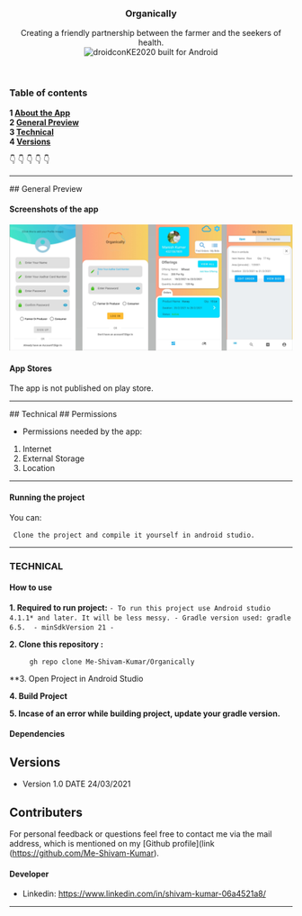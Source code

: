 
<p align="center">
  <h3 align="center">Organically</h3>

  <p align="center">
   Creating a friendly partnership between the farmer and the seekers of health.
    <br>
     <img src="https://forthebadge.com/images/badges/built-for-android.svg" alt="droidconKE2020 built for Android">
    <br>
    </p>
</p>

<br>

### Table of contents

**1 [About the App](#about-the-app)**<br>
**2 [General Preview](#general-preview)**<br>
**3 [Technical](#technical)**<br>
**4 [Versions](#versions)**<br>


:point_down: :point_down: :point_down: :point_down: :point_down:


<hr>
## General Preview


#### Screenshots of the app

<img src="https://github.com/Me-Shivam-Kumar/Organically/blob/master/app/src/main/res/drawable/github%20image.jpg" >



#### App Stores
The app is not published on play store.



<hr>
## Technical
## Permissions


* Permissions needed by the app:

1. Internet
2. External Storage
3. Location

<hr>

#### Running the project


You can:

     Clone the project and compile it yourself in android studio.
   

<hr>

### TECHNICAL

#### How to use

**1. Required to run project:**
       ` - To run this project use Android studio 4.1.1* and later. It will be less messy.
         - Gradle version used: gradle 6.5. 
         - minSdkVersion 21
         - 
        `

**2. Clone this repository :**
 
         gh repo clone Me-Shivam-Kumar/Organically
         
**3. Open Project in Android Studio

**4. Build Project**

**5. Incase of an error while building project, update your gradle version.**


#### Dependencies


## Versions 
* Version 1.0  DATE 24/03/2021



## Contributers
For personal feedback or questions feel free to contact me via the mail address, which is mentioned on my [Github profile](link (https://github.com/Me-Shivam-Kumar).

#### Developer
* Linkedin: https://www.linkedin.com/in/shivam-kumar-06a4521a8/

<hr>

 

